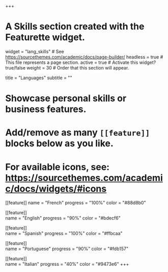 +++
# A Skills section created with the Featurette widget.
widget = "lang_skills"  # See https://sourcethemes.com/academic/docs/page-builder/
headless = true  # This file represents a page section.
active = true  # Activate this widget? true/false
weight = 30  # Order that this section will appear.

title = "Languages"
subtitle = ""

# Showcase personal skills or business features.
# 
# Add/remove as many `[[feature]]` blocks below as you like.
# 
# For available icons, see: https://sourcethemes.com/academic/docs/widgets/#icons

[[feature]]
  name = "French"
  progress = "100%"
  color = "#88d8b0"

[[feature]]      
  name = "English"
  progress = "90%"
  color = "#bdecf6"
  
[[feature]]      
  name = "Spanish"
  progress = "100%"
  color = "#ffbcaa"
  
[[feature]]      
  name = "Portuguese"
  progress = "90%"
  color = "#fdb157"
  
[[feature]]      
  name = "Italian"
  progress = "40%"
  color = "#9473e6"
+++
